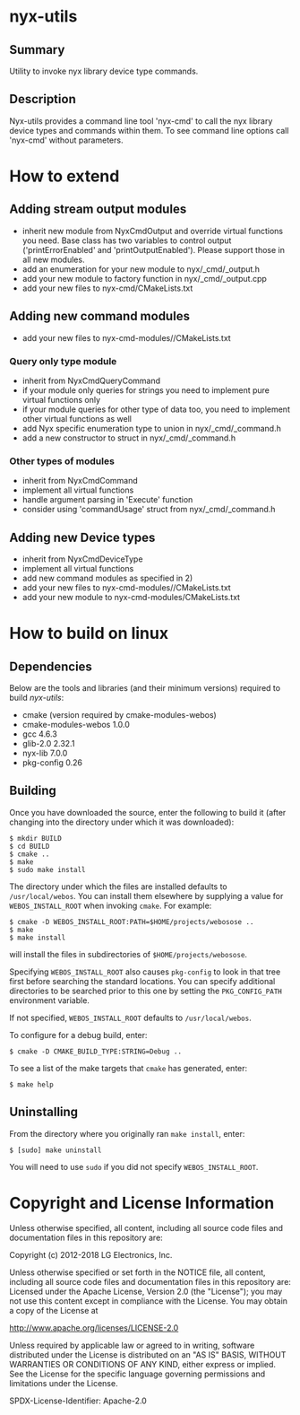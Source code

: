 nyx-utils
========

Summary
-------
Utility to invoke nyx library device type commands.

Description
-----------
Nyx-utils provides a command line tool 'nyx-cmd' to call the nyx library
device types and commands within them.
To see command line options call 'nyx-cmd' without parameters.

How to extend
=============

## Adding stream output modules

- inherit new module from NyxCmdOutput and override virtual functions
  you need. Base class has two variables to control output ('printErrorEnabled'
  and 'printOutputEnabled'). Please support those in all new modules.
- add an enumeration for your new module to nyx/_cmd/_output.h
- add your new module to factory function in nyx/_cmd/_output.cpp
- add your new files to nyx-cmd/CMakeLists.txt

## Adding new command modules

- add your new files to nyx-cmd-modules/<module>/CMakeLists.txt

### Query only type module

- inherit from NyxCmdQueryCommand
- if your module only queries for strings you need to implement pure virtual
  functions only
- if your module queries for other type of data too, you need to implement
  other virtual functions as well
- add Nyx specific enumeration type to union in nyx/_cmd/_command.h
- add a new constructor to struct in nyx/_cmd/_command.h

### Other types of modules

- inherit from NyxCmdCommand
- implement all virtual functions
- handle argument parsing in 'Execute' function
- consider using 'commandUsage' struct from nyx/_cmd/_command.h

## Adding new Device types

- inherit from NyxCmdDeviceType
- implement all virtual functions
- add new command modules as specified in 2)
- add your new files to nyx-cmd-modules/<module>/CMakeLists.txt
- add your new module to nyx-cmd-modules/CMakeLists.txt

How to build on linux
=====================

## Dependencies

Below are the tools and libraries (and their minimum versions) required
to build _nyx-utils_:

* cmake (version required by cmake-modules-webos)
* cmake-modules-webos 1.0.0
* gcc 4.6.3
* glib-2.0 2.32.1
* nyx-lib 7.0.0
* pkg-config 0.26

## Building

Once you have downloaded the source, enter the following to build it (after
changing into the directory under which it was downloaded):

    $ mkdir BUILD
    $ cd BUILD
    $ cmake ..
    $ make
    $ sudo make install

The directory under which the files are installed defaults to `/usr/local/webos`.
You can install them elsewhere by supplying a value for `WEBOS_INSTALL_ROOT`
when invoking `cmake`. For example:

    $ cmake -D WEBOS_INSTALL_ROOT:PATH=$HOME/projects/webosose ..
    $ make
    $ make install

will install the files in subdirectories of `$HOME/projects/webosose`.

Specifying `WEBOS_INSTALL_ROOT` also causes `pkg-config` to look in that tree
first before searching the standard locations. You can specify additional
directories to be searched prior to this one by setting the `PKG_CONFIG_PATH`
environment variable.

If not specified, `WEBOS_INSTALL_ROOT` defaults to `/usr/local/webos`.

To configure for a debug build, enter:

    $ cmake -D CMAKE_BUILD_TYPE:STRING=Debug ..

To see a list of the make targets that `cmake` has generated, enter:

    $ make help

## Uninstalling

From the directory where you originally ran `make install`, enter:

    $ [sudo] make uninstall

You will need to use `sudo` if you did not specify `WEBOS_INSTALL_ROOT`.

# Copyright and License Information

Unless otherwise specified, all content, including all source code files and
documentation files in this repository are:

Copyright (c) 2012-2018 LG Electronics, Inc.

Unless otherwise specified or set forth in the NOTICE file, all content,
including all source code files and documentation files in this repository are:
Licensed under the Apache License, Version 2.0 (the "License");
you may not use this content except in compliance with the License.
You may obtain a copy of the License at

http://www.apache.org/licenses/LICENSE-2.0

Unless required by applicable law or agreed to in writing, software
distributed under the License is distributed on an "AS IS" BASIS,
WITHOUT WARRANTIES OR CONDITIONS OF ANY KIND, either express or implied.
See the License for the specific language governing permissions and
limitations under the License.

SPDX-License-Identifier: Apache-2.0
